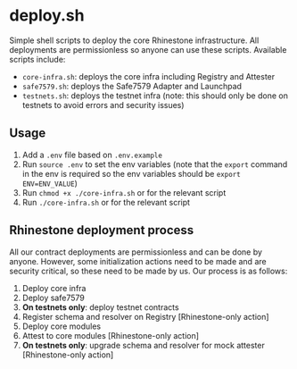 # deploy.sh

Simple shell scripts to deploy the core Rhinestone infrastructure. All deployments are permissionless so anyone can use these scripts. Available scripts include:

- `core-infra.sh`: deploys the core infra including Registry and Attester
- `safe7579.sh`: deploys the Safe7579 Adapter and Launchpad
- `testnets.sh`: deploys the testnet infra (note: this should only be done on testnets to avoid errors and security issues)

## Usage

1. Add a `.env` file based on `.env.example`
2. Run `source .env` to set the env variables (note that the `export` command in the env is required so the env variables should be `export ENV=ENV_VALUE`)
3. Run `chmod +x ./core-infra.sh` or for the relevant script
4. Run `./core-infra.sh` or for the relevant script

## Rhinestone deployment process

All our contract deployments are permissionless and can be done by anyone. However, some initialization actions need to be made and are security critical, so these need to be made by us. Our process is as follows:

1. Deploy core infra
2. Deploy safe7579
3. **On testnets only**: deploy testnet contracts
4. Register schema and resolver on Registry [Rhinestone-only action]
5. Deploy core modules
6. Attest to core modules [Rhinestone-only action]
7. **On testnets only**: upgrade schema and resolver for mock attester [Rhinestone-only action]
